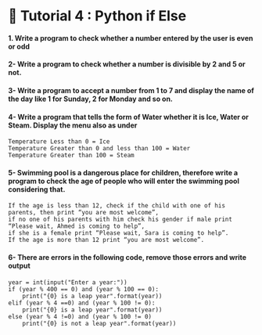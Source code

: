 # 🚀 Tutorial 4 : Python if Else

<h4>1. Write a program to check whether a number entered by the user is even or odd</h4>

<h4>2- Write a program to check whether a number is divisible by 2 and 5 or not.</h4>

<h4>3- Write a program to accept a number from 1 to 7 and display the name of the day like 1 for Sunday, 2 for Monday and so on.</h4>

<h4>4- Write a program that tells the form of Water whether it is Ice, Water or Steam. Display the menu also as under</h4>

```
Temperature Less than 0 = Ice
Temperature Greater than 0 and less than 100 = Water
Temperature Greater than 100 = Steam
```

<h4>5- Swimming pool is a dangerous place for children, therefore write a program to check the age of people who will enter the swimming pool considering that.</h4>

```
If the age is less than 12, check if the child with one of his parents, then print “you are most welcome”, 
if no one of his parents with him check his gender if male print “Please wait, Ahmed is coming to help”, 
if she is a female print “Please wait, Sara is coming to help”.
If the age is more than 12 print “you are most welcome”. 
```

<h4>6- There are errors in the following code, remove those errors and write output</h4>

```
year = int(input("Enter a year:"))
if (year % 400 == 0) and (year % 100 == 0):
    print("{0} is a leap year".format(year))
elif (year % 4 ==0) and (year % 100 != 0):
    print("{0} is a leap year".format(year))
else (year % 4 !=0) and (year % 100 != 0)
    print("{0} is not a leap year".format(year))
```
